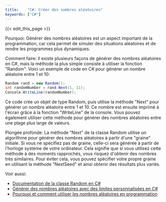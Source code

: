 ```yaml
---
title:    "C#: Créer des nombres aléatoires"
keywords: ["C#"]
---
```


{{< edit_this_page >}}

Pourquoi: Générer des nombres aléatoires est un aspect important de la programmation, car cela permet de simuler des situations aléatoires et de rendre les programmes plus dynamiques.

Comment faire: Il existe plusieurs façons de générer des nombres aléatoires en C#, mais la méthode la plus simple consiste à utiliser la fonction "Random". Voici un exemple de code en C# pour générer un nombre aléatoire entre 1 et 10:

```C#
Random rand = new Random();
int randomNumber = rand.Next(1, 11);
Console.WriteLine(randomNumber);
```

Ce code crée un objet de type Random, puis utilise la méthode "Next" pour générer un nombre aléatoire entre 1 et 10. Ce nombre est ensuite imprimé à l'écran grâce à la fonction "WriteLine" de la console. Vous pouvez également utiliser cette méthode pour générer des nombres aléatoires entre une plage plus large de valeurs.

Plongée profonde: La méthode "Next" de la classe Random utilise un algorithme pour générer des nombres aléatoires à partir d'une "graine" initiale. Si vous ne spécifiez pas de graine, celle-ci sera générée à partir de l'horloge système de votre ordinateur. Cela signifie que si vous utilisez cette méthode à des moments rapprochés, vous risquez d'obtenir des nombres très similaires. Pour éviter cela, vous pouvez spécifier votre propre graine en utilisant la méthode "NextSeed" et ainsi obtenir des résultats plus variés.

Voir aussi: 

- [Documentation de la classe Random en C#](https://docs.microsoft.com/fr-fr/dotnet/api/system.random?view=net-5.0)
- [Générer des nombres aléatoires avec des limites personnalisées en C#](https://www.c-sharpcorner.com/article/random-number-generation-in-C-Sharp/)
- [Pourquoi et comment utiliser les nombres aléatoires en programmation](https://medium.com/swlh/why-and-how-to-use-random-numbers-in-programming-344f52167d9f)
